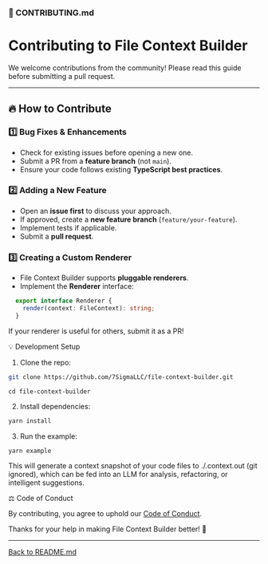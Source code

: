 
### **📜 CONTRIBUTING.md**

# Contributing to File Context Builder

We welcome contributions from the community! Please read this guide before submitting a pull request.

---

## 🔥 How to Contribute

### **1️⃣ Bug Fixes & Enhancements**
- Check for existing issues before opening a new one.
- Submit a PR from a **feature branch** (not `main`).
- Ensure your code follows existing **TypeScript best practices**.

### **2️⃣ Adding a New Feature**
- Open an **issue first** to discuss your approach.
- If approved, create a **new feature branch** (`feature/your-feature`).
- Implement tests if applicable.
- Submit a **pull request**.

### **3️⃣ Creating a Custom Renderer**
- File Context Builder supports **pluggable renderers**.
- Implement the **Renderer** interface:

```ts
  export interface Renderer {
    render(context: FileContext): string;
  }
```

If your renderer is useful for others, submit it as a PR!

💡 Development Setup

1.	Clone the repo:

```bash
git clone https://github.com/7SigmaLLC/file-context-builder.git
```

```
cd file-context-builder
```

2.	Install dependencies:

```bash
yarn install
```


3.	Run the example:

```
yarn example
```

This will generate a context snapshot of your code files to ./.context.out (git ignored), which can be fed into an LLM for analysis, refactoring, or intelligent suggestions.


⚖️ Code of Conduct

By contributing, you agree to uphold our [Code of Conduct](./CODE_OF_CONDUCT.md).

Thanks for your help in making File Context Builder better! 🚀

---

[Back to README.md](./README.md)


